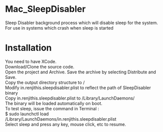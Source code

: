 Mac_SleepDisabler
=================

Sleep Disabler background process which will disable sleep for the system. For use in systems which crash when sleep is started

Installation
============

You need to have XCode.<br />
Download/Clone the source code.<br />
Open the project and Archive. Save the archive by selecting Distribute and Save.<br />
Copy the output directory structure to /<br />
Modify in.renjithis.sleepdisabler.plist to reflect the path of SleepDisabler binary<br />
Copy in.renjithis.sleepdisabler.plist to /Library/LaunchDaemons/<br />
The binary will be loaded automatically on boot.<br />
To test sleep, issue the command in Terminal :<br />
  $ sudo launchctl load /Library/LaunchDaemons/in.renjithis.sleepdisabler.plist<br />
Select sleep and press any key, mouse click, etc to resume.<br />
